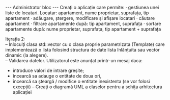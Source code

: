 --- Administrator bloc ---
Creați o aplicație care permite: 
· gestiunea unei liste de locatari. Locatar: apartament, nume proprietar, suprafața, tip apartament 
· adăugare, ștergere, modificare și afișare locatari 
· căutare  apartament 
· filtrare apartamente după: tip apartament, suprafața 
· sortare apartamente după: nume proprietar, suprafața, tip apartament + suprafața


Iterația 2:  
– Înlocuiți clasa std::vector cu o clasa proprie parametrizata (Template) care implementează o lista folosind structura 
de date lista înlănțuita sau vector dinamic (la alegere).  
– Validarea datelor. Utilizatorul este anunțat printr-un mesaj daca:  
* introduce valori de intrare greșite; 
* încearcă sa adauge o entitate de doua ori, 
* încearcă sa șteargă / modifice o entitate inexistenta (se vor folosi  excepții) 
– Creați o diagramă UML a claselor pentru a schița arhitectura aplicației 

